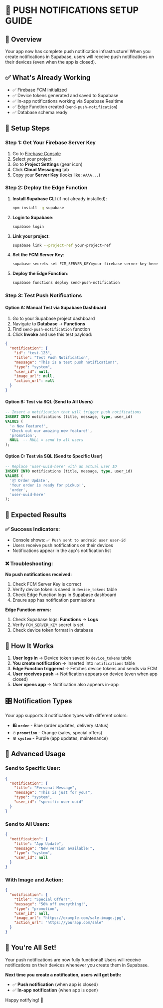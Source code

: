 # 🔔 PUSH NOTIFICATIONS SETUP GUIDE

## 🎯 Overview

Your app now has complete push notification infrastructure! When you create notifications in Supabase, users will receive push notifications on their devices (even when the app is closed).

## ✅ What's Already Working

- ✅ Firebase FCM initialized
- ✅ Device tokens generated and saved to Supabase
- ✅ In-app notifications working via Supabase Realtime
- ✅ Edge Function created (`send-push-notification`)
- ✅ Database schema ready

## 🚀 Setup Steps

### Step 1: Get Your Firebase Server Key

1. Go to [Firebase Console](https://console.firebase.google.com/)
2. Select your project
3. Go to **Project Settings** (gear icon)
4. Click **Cloud Messaging** tab
5. Copy your **Server Key** (looks like: `AAAA...`)

### Step 2: Deploy the Edge Function

1. **Install Supabase CLI** (if not already installed):
   ```bash
   npm install -g supabase
   ```

2. **Login to Supabase**:
   ```bash
   supabase login
   ```

3. **Link your project**:
   ```bash
   supabase link --project-ref your-project-ref
   ```

4. **Set the FCM Server Key**:
   ```bash
   supabase secrets set FCM_SERVER_KEY=your-firebase-server-key-here
   ```

5. **Deploy the Edge Function**:
   ```bash
   supabase functions deploy send-push-notification
   ```

### Step 3: Test Push Notifications

#### Option A: Manual Test via Supabase Dashboard

1. Go to your Supabase project dashboard
2. Navigate to **Database** → **Functions**
3. Find `send-push-notification` function
4. Click **Invoke** and use this test payload:

```json
{
  "notification": {
    "id": "test-123",
    "title": "Test Push Notification",
    "message": "This is a test push notification!",
    "type": "system",
    "user_id": null,
    "image_url": null,
    "action_url": null
  }
}
```

#### Option B: Test via SQL (Send to All Users)

```sql
-- Insert a notification that will trigger push notifications
INSERT INTO notifications (title, message, type, user_id)
VALUES (
  '🔥 New Feature!', 
  'Check out our amazing new feature!', 
  'promotion', 
  NULL  -- NULL = send to all users
);
```

#### Option C: Test via SQL (Send to Specific User)

```sql
-- Replace 'user-uuid-here' with an actual user ID
INSERT INTO notifications (title, message, type, user_id)
VALUES (
  '📦 Order Update', 
  'Your order is ready for pickup!', 
  'order', 
  'user-uuid-here'
);
```

## 🧪 Expected Results

### ✅ Success Indicators:
- Console shows: `✅ Push sent to android user user-id`
- Users receive push notifications on their devices
- Notifications appear in the app's notification list

### ❌ Troubleshooting:

**No push notifications received:**
1. Check FCM Server Key is correct
2. Verify device token is saved in `device_tokens` table
3. Check Edge Function logs in Supabase dashboard
4. Ensure app has notification permissions

**Edge Function errors:**
1. Check Supabase logs: **Functions** → **Logs**
2. Verify `FCM_SERVER_KEY` secret is set
3. Check device token format in database

## 📱 How It Works

1. **User logs in** → Device token saved to `device_tokens` table
2. **You create notification** → Inserted into `notifications` table
3. **Edge Function triggered** → Fetches device tokens and sends via FCM
4. **User receives push** → Notification appears on device (even when app closed)
5. **User opens app** → Notification also appears in-app

## 🎛️ Notification Types

Your app supports 3 notification types with different colors:

- 🛍️ **`order`** - Blue (order updates, delivery status)
- 🔥 **`promotion`** - Orange (sales, special offers)
- ⚙️ **`system`** - Purple (app updates, maintenance)

## 🔧 Advanced Usage

### Send to Specific User:
```json
{
  "notification": {
    "title": "Personal Message",
    "message": "This is just for you!",
    "type": "system",
    "user_id": "specific-user-uuid"
  }
}
```

### Send to All Users:
```json
{
  "notification": {
    "title": "App Update",
    "message": "New version available!",
    "type": "system",
    "user_id": null
  }
}
```

### With Image and Action:
```json
{
  "notification": {
    "title": "Special Offer!",
    "message": "50% off everything!",
    "type": "promotion",
    "user_id": null,
    "image_url": "https://example.com/sale-image.jpg",
    "action_url": "https://yourapp.com/sale"
  }
}
```

## 🎉 You're All Set!

Your push notifications are now fully functional! Users will receive notifications on their devices whenever you create them in Supabase.

**Next time you create a notification, users will get both:**
- ✅ **Push notification** (when app is closed)
- ✅ **In-app notification** (when app is open)

Happy notifying! 🔔

